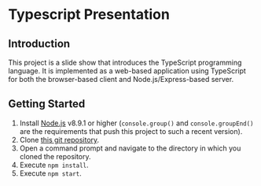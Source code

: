 # Typescript Presentation

## Introduction

This project is a slide show that introduces the TypeScript programming language. It is implemented as a web-based application using TypeScript for both the browser-based client and Node.js/Express-based server.

## Getting Started

1. Install [Node.js](https://nodejs.org/) v8.9.1 or higher (`console.group()` and `console.groupEnd()` are the requirements that push this project to such a recent version).
1. Clone [this git repository](https://bitbucket.bcbsmn.com/projects/DEMOS/repos/typescript-presentation/browse).
1. Open a command prompt and navigate to the directory in which you cloned the repository.
1. Execute `npm install`.
1. Execute `npm start`.

